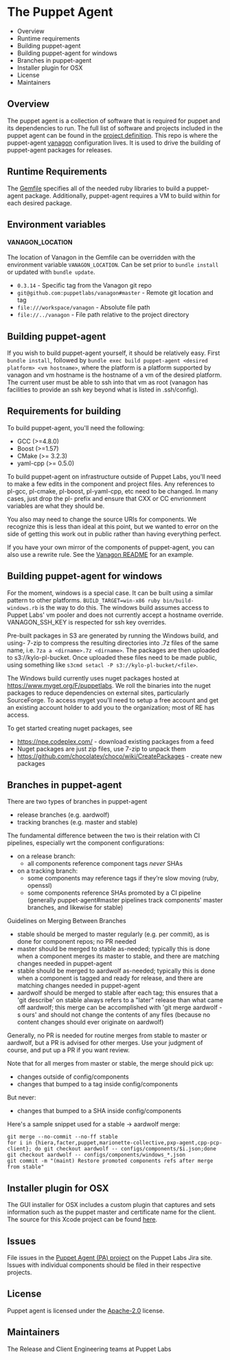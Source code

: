 The Puppet Agent
===
 * Overview
 * Runtime requirements
 * Building puppet-agent
 * Building puppet-agent for windows
 * Branches in puppet-agent
 * Installer plugin for OSX
 * License
 * Maintainers

Overview
---
The puppet agent is a collection of software that is required for puppet and
its dependencies to run. The full list of software and projects included in the
puppet agent can be found in the [project
definition](configs/projects/puppet-agent.rb). This repo is where the
puppet-agent [vanagon](http://github.com/puppetlabs/vanagon) configuration
lives. It is used to drive the building of puppet-agent packages for releases.

Runtime Requirements
---
The [Gemfile](Gemfile) specifies all of the needed ruby libraries to build a puppet-agent
package. Additionally, puppet-agent requires a VM to build within for each
desired package.

## Environment variables
#### VANAGON\_LOCATION
The location of Vanagon in the Gemfile can be overridden with the environment variable `VANAGON_LOCATION`. Can be set prior to `bundle install` or updated with `bundle update`.

* `0.3.14` - Specific tag from the Vanagon git repo
* `git@github.com:puppetlabs/vanagon#master` - Remote git location and tag
* `file:///workspace/vanagon` - Absolute file path
* `file://../vanagon` - File path relative to the project directory

Building puppet-agent
---
If you wish to build puppet-agent yourself, it should be relatively easy. First
`bundle install`, followed by `bundle exec build puppet-agent <desired
platform> <vm hostname>`, where the platform is a platform supported by vanagon
and vm hostname is the hostname of a vm of the desired platform. The current
user must be able to ssh into that vm as root (vanagon has facilities to provide
an ssh key beyond what is listed in .ssh/config).

Requirements for building
---
To build puppet-agent, you'll need the following:
 * GCC (>=4.8.0)
 * Boost (>=1.57)
 * CMake (>= 3.2.3)
 * yaml-cpp (>= 0.5.0)

To build puppet-agent on infrastructure outside of Puppet Labs, you'll need to make a few edits in the component and project files. Any references to pl-gcc, pl-cmake, pl-boost, pl-yaml-cpp, etc need to be changed. In many cases, just drop the pl- prefix and ensure that CXX or CC envrionment variables are what they should be.

You also may need to change the source URIs for components. We recognize this is less than ideal at this point, but we wanted to error on the side of getting this work out in public rather than having everything perfect.

If you have your own mirror of the components of puppet-agent, you can also use a rewrite rule. See the [Vanagon README](https://github.com/puppetlabs/vanagon/blob/master/examples/projects/project.rb#L26) for an example.


Building puppet-agent for windows
---
For the moment, windows is a special case. It can be built using a similar
pattern to other platforms. `BUILD_TARGET=win-x86 ruby bin/build-windows.rb` is
the way to do this. The windows build assumes access to Puppet Labs' vm pooler
and does not currently accept a hostname override. VANAGON\_SSH\_KEY is
respected for ssh key overrides.

Pre-built packages in S3 are generated by running the Windows build, and using-
7-zip to compress the resulting directories into .7z files of the same name, i.e.
`7za a <dirname>.7z <dirname>`. The packages are then uploaded to s3://kylo-pl-bucket.
Once uploaded these files need to be made public, using something like
`s3cmd setacl -P s3://kylo-pl-bucket/<file>`.

The Windows build currently uses nuget packages hosted at https://www.myget.org/F/puppetlabs.
We roll the binaries into the nuget packages to reduce dependencies on external sites,
particularly SourceForge. To access myget you'll need to setup a free account and get
an existing account holder to add you to the organization; most of RE has access.

To get started creating nuget packages, see
* https://npe.codeplex.com/ - download existing packages from a feed
* Nuget packages are just zip files, use 7-zip to unpack them
* https://github.com/chocolatey/choco/wiki/CreatePackages - create new packages

Branches in puppet-agent
---
There are two types of branches in puppet-agent
* release branches (e.g. aardwolf)
* tracking branches (e.g. master and stable)

The fundamental difference between the two is their relation with CI pipelines, especially wrt the component configurations:
* on a release branch:
  * all components reference component tags *never* SHAs
* on a tracking branch:
  * some components may reference tags if they’re slow moving (ruby, openssl)
  * some components reference SHAs promoted by a CI pipeline (generally puppet-agent#master pipelines track components' master branches, and likewise for stable)

Guidelines on Merging Between Branches
* stable should be merged to master regularly (e.g. per commit), as is done for component repos; no PR needed
* master should be merged to stable as-needed; typically this is done when a component merges its master to stable, and there are matching changes needed in puppet-agent
* stable should be merged to aardwolf as-needed; typically this is done when a component is tagged and ready for release, and there are matching changes needed in puppet-agent
* aardwolf should be merged to stable after each tag; this ensures that a 'git describe' on stable always refers to a "later" release than what came off aardwolf; this merge can be accomplished with 'git merge aardwolf -s ours' and should not change the contents of any files (because no content changes should ever originate on aardwolf)

Generally, no PR is needed for routine merges from stable to master or aardwolf, but a PR is advised for other merges. Use your judgment of course, and put up a PR if you want review.

Note that for all merges from master or stable, the merge should pick up:
* changes outside of config/components
* changes that bumped to a tag inside config/components

But never:
* changes that bumped to a SHA inside config/components

Here's a sample snippet used for a stable -> aardwolf merge:

```
git merge --no-commit --no-ff stable
for i in {hiera,facter,puppet,marionette-collective,pxp-agent,cpp-pcp-client}; do git checkout aardwolf -- configs/components/$i.json;done
git checkout aardwolf -- configs/components/windows_*.json
git commit -m "(maint) Restore promoted components refs after merge from stable"
```

Installer plugin for OSX
---
The GUI installer for OSX includes a custom plugin that captures and sets information such
as the puppet master and certificate name for the client.  The source for this Xcode project
can be found [here](https://github.com/puppetlabs/puppet-agent-osx-installer-plugin).

Issues
---
File issues in the [Puppet Agent (PA) project](https://tickets.puppetlabs.com/browse/PA) on the Puppet Labs Jira site. Issues with individual components should be filed in their respective projects.

License
---
Puppet agent is licensed under the [Apache-2.0](LICENSE) license.

Maintainers
---
The Release and Client Engineering teams at Puppet Labs

